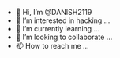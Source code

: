 - 👋 Hi, I’m @DANISH2119
- 👀 I’m interested in hacking ...
- 🌱 I’m currently learning ...
- 💞️ I’m looking to collaborate ...
- 📫 How to reach me ...

<!---
DANISH2119/DANISH2119 is a ✨ special ✨ repository because its `README.md` (this file) appears on your GitHub profile.
You can click the Preview link to take a look at your changes.
--->
